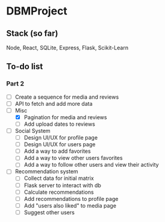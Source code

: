# DBMProject

## Stack (so far)
Node, React, SQLite, Express, Flask, Scikit-Learn

## To-do list
### Part 2
- [ ] Create a sequence for media and reviews
- [ ] API to fetch and add more data
- [ ] Misc
  - [x] Pagination for media and reviews
  - [ ] Add upload dates to reviews
- [ ] Social System
  - [ ] Design UI/UX for profile page
  - [ ] Design UI/UX for users page
  - [ ] Add a way to add favorites
  - [ ] Add a way to view other users favorites
  - [ ] Add a way to follow other users and view their activity
- [ ] Recommendation system
  - [ ] Collect data for initial matrix
  - [ ] Flask server to interact with db
  - [ ] Calculate recommendations
  - [ ] Add recommendations to profile page
  - [ ] Add "users also liked" to media page
  - [ ] Suggest other users
